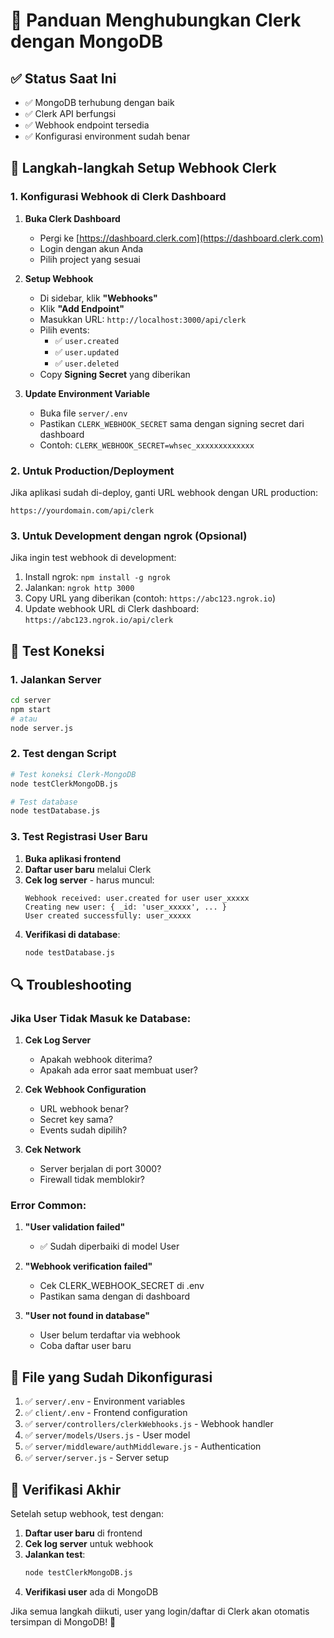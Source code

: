 # 🔗 Panduan Menghubungkan Clerk dengan MongoDB

## ✅ Status Saat Ini
- ✅ MongoDB terhubung dengan baik
- ✅ Clerk API berfungsi
- ✅ Webhook endpoint tersedia
- ✅ Konfigurasi environment sudah benar

## 🎯 Langkah-langkah Setup Webhook Clerk

### 1. Konfigurasi Webhook di Clerk Dashboard

1. **Buka Clerk Dashboard**
   - Pergi ke [https://dashboard.clerk.com](https://dashboard.clerk.com)
   - Login dengan akun Anda
   - Pilih project yang sesuai

2. **Setup Webhook**
   - Di sidebar, klik **"Webhooks"**
   - Klik **"Add Endpoint"**
   - Masukkan URL: `http://localhost:3000/api/clerk`
   - Pilih events:
     - ✅ `user.created`
     - ✅ `user.updated` 
     - ✅ `user.deleted`
   - Copy **Signing Secret** yang diberikan

3. **Update Environment Variable**
   - Buka file `server/.env`
   - Pastikan `CLERK_WEBHOOK_SECRET` sama dengan signing secret dari dashboard
   - Contoh: `CLERK_WEBHOOK_SECRET=whsec_xxxxxxxxxxxxx`

### 2. Untuk Production/Deployment

Jika aplikasi sudah di-deploy, ganti URL webhook dengan URL production:
```
https://yourdomain.com/api/clerk
```

### 3. Untuk Development dengan ngrok (Opsional)

Jika ingin test webhook di development:

1. Install ngrok: `npm install -g ngrok`
2. Jalankan: `ngrok http 3000`
3. Copy URL yang diberikan (contoh: `https://abc123.ngrok.io`)
4. Update webhook URL di Clerk dashboard: `https://abc123.ngrok.io/api/clerk`

## 🧪 Test Koneksi

### 1. Jalankan Server
```bash
cd server
npm start
# atau
node server.js
```

### 2. Test dengan Script
```bash
# Test koneksi Clerk-MongoDB
node testClerkMongoDB.js

# Test database
node testDatabase.js
```

### 3. Test Registrasi User Baru

1. **Buka aplikasi frontend**
2. **Daftar user baru** melalui Clerk
3. **Cek log server** - harus muncul:
   ```
   Webhook received: user.created for user user_xxxxx
   Creating new user: { _id: 'user_xxxxx', ... }
   User created successfully: user_xxxxx
   ```
4. **Verifikasi di database**:
   ```bash
   node testDatabase.js
   ```

## 🔍 Troubleshooting

### Jika User Tidak Masuk ke Database:

1. **Cek Log Server**
   - Apakah webhook diterima?
   - Apakah ada error saat membuat user?

2. **Cek Webhook Configuration**
   - URL webhook benar?
   - Secret key sama?
   - Events sudah dipilih?

3. **Cek Network**
   - Server berjalan di port 3000?
   - Firewall tidak memblokir?

### Error Common:

1. **"User validation failed"**
   - ✅ Sudah diperbaiki di model User

2. **"Webhook verification failed"**
   - Cek CLERK_WEBHOOK_SECRET di .env
   - Pastikan sama dengan di dashboard

3. **"User not found in database"**
   - User belum terdaftar via webhook
   - Coba daftar user baru

## 📝 File yang Sudah Dikonfigurasi

1. ✅ `server/.env` - Environment variables
2. ✅ `client/.env` - Frontend configuration  
3. ✅ `server/controllers/clerkWebhooks.js` - Webhook handler
4. ✅ `server/models/Users.js` - User model
5. ✅ `server/middleware/authMiddleware.js` - Authentication
6. ✅ `server/server.js` - Server setup

## 🎉 Verifikasi Akhir

Setelah setup webhook, test dengan:

1. **Daftar user baru** di frontend
2. **Cek log server** untuk webhook
3. **Jalankan test**:
   ```bash
   node testClerkMongoDB.js
   ```
4. **Verifikasi user** ada di MongoDB

Jika semua langkah diikuti, user yang login/daftar di Clerk akan otomatis tersimpan di MongoDB! 🚀
